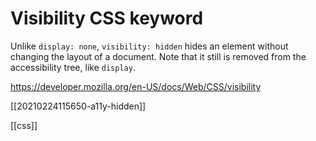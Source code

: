 # Visibility CSS keyword

Unlike `display: none`, `visibility: hidden` hides an element without changing the layout of a document. Note that it still is removed from the accessibility tree, like `display`.

https://developer.mozilla.org/en-US/docs/Web/CSS/visibility

[[20210224115650-a11y-hidden]]

[[css]]